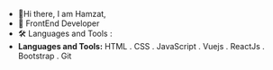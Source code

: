 - 👋Hi there, I am Hamzat,
- 👀 FrontEnd Developer
- 🛠️ Languages and Tools :
- **Languages and Tools:** 
HTML . CSS . JavaScript . Vuejs . ReactJs . Bootstrap . Git
